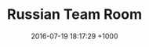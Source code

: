 ---
layout: post
title:  "Russian Team Room"
date:   2016-07-19 18:17:29 +1000
category: portfolio
summary: www.russiantearoomnyc.com
description: Iconic New York restaurant
---